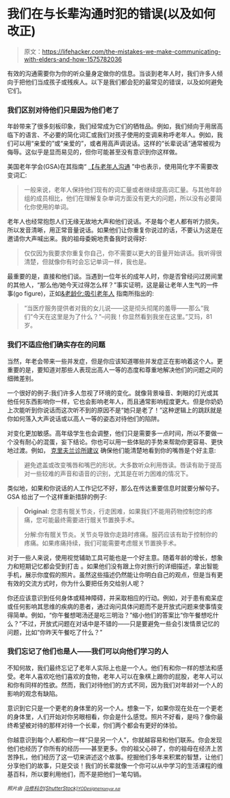 # 我们在与长辈沟通时犯的错误(以及如何改正)

> 原文：<https://lifehacker.com/the-mistakes-we-make-communicating-with-elders-and-how-1575782036>

有效的沟通需要你为你的听众量身定做你的信息。当谈到老年人时，我们许多人倾向于把他们当成孩子或残疾人。以下是我们都会犯的最常见的错误，以及如何避免它们。



### 我们区别对待他们只是因为他们老了

年龄带来了很多刻板印象，我们经常成为它们的牺牲品。例如，我们倾向于用居高临下的语言、不必要的简化词汇或我们对孩子使用的变调来称呼老年人。例如，我们可以用“亲爱的”或“亲爱的”，或者用高声调说话。这样的“长辈说话”通常被视为侮辱。这似乎是显而易见的，但你可能甚至没有意识到你这样做。

美国老年学会(GSA)在其指南“ [【与老年人沟通](http://www.agingresources.com/cms/wp-content/uploads/2012/10/GSA_Communicating-with-Older-Adults-low-Final.pdf) ”中也表示，使用简化字不需要改变词汇:

> 一般来说，老年人保持他们现有的词汇量或者继续提高词汇量。与其他年龄组的成员相比，他们在理解复杂单词方面没有更大的问题，所以没有必要简化你使用的单词。

老年人也经常抱怨人们无缘无故地大声和他们说话。不是每个老人都有听力损失。所以发音清晰，用正常音量说话。如果他们让你重复你说过的话，不要认为这是在邀请你大声喊出来。我的祖母委婉地责备我时说得好:

> 仅仅因为我要求你重复你自己，你不需要以更大的音量开始讲话。我听得很清楚，但就像你有时会忘记单词一样，我也是。

最重要的是，直接和他们谈。当遇到一位年长的成年人时，你是否曾经问过房间里的其他人，“那么他/她今天过得怎么样？”事实证明，这是最让老年人生气的一件事(go figure)，正如[&老龄化:吸引老年人](http://nursing.uc.edu/content/dam/nursing/docs/CFAWD/LookCloserSeeMe/Module%204_GDST_Reference%20Guide.pdf) 指南所指出的:

> “当医疗服务提供者对我的女儿说——这是彻头彻尾的羞辱——那么“我们”今天在这里是为了什么？"–问我！你显然看到我坐在这里。”艾玛，81 岁。

### 我们不适应他们确实存在的问题

当然，年老会带来一些并发症，但是你应该知道哪些并发症正在影响着这个人。更重要的是，要知道对那些人表现出高人一等的态度和尊重地解决他们的问题之间的细微差别。

一个很好的例子:我们许多人忽视了环境的变化。就像背景噪音、刺眼的灯光或其他任何东西影响你一样，它也会影响老年人，而且通常影响程度更大。但是你奶奶上次能听到你说话而这次听不到的原因不是“她只是老了！”这种逻辑上的跳跃就是你如何落入大声说话或以高人一等的姿态对待他们的陷阱。

对变化更加敏感。高年级学生也会调整，他们只是需要多一点时间，所以不要做一个没有耐心的混蛋，妄下结论。你也可以用一些体贴的手势来帮助你更容易、更快地过渡。例如， [克里夫兰诊所建议](http://my.clevelandclinic.org/disorders/hearing_loss/hic-tips-improve-communication-when-talking-someone-hearing-loss.aspx) 确保他们能清楚地看到你的嘴唇是个好主意:

> 避免遮盖或改变嘴唇和嘴巴的形状。大多数听众利用唇读。唇读有助于提高对一些较难的声音和语音的识别，尤其是在听力困难的情况下。

类似地，如果和你说话的人工作记忆不好，那么在传达重要信息时就要分解句子。GSA 给出了一个这样重新措辞的例子:

> **Original:** 您患有髋关节炎，行走困难，如果我们不能用药物控制您的疼痛，您可能最终需要进行髋关节置换手术。
> 
> 分解:你有髋关节炎。关节炎导致你走路时疼痛。服药应该有助于控制你的疼痛。如果疼痛持续，我们可能需要考虑髋关节置换手术。

对于一些人来说，使用视觉辅助工具可能也是一个好主意。随着年龄的增长，想象力和短期记忆都会受到打击 。如果他们没有跟上你对旅行的详细描述，拿出智能手机，展示你度假的照片。虽然这些描述仍然能让你明白自己的观点，但是当有更有效的交流方式时，你为什么要把任务交给别人呢？

你还应该意识到任何身体或精神障碍，并采取相应的行动。例如，对于患有痴呆症或任何影响其思维的疾病的患者，通过询问具体问题而不是开放式问题来使事情变得简单。例如，“你午餐想喝汤还是吃三明治？”缩小他们的答案比“你午餐想吃什么？”不过，开放式问题在对话中是不错的——只是要避免一些会引发情景记忆的问题，比如“你昨天午餐吃了什么？”

### 我们忘记了他们也是人——我们可以向他们学习的人

不知何故，我们最终忘记了老年人实际上也是一个人。他们有和你一样的想法和感受。老年人喜欢吃他们喜欢的食物，老年人可以在象棋上踢你的屁股，老年人可以和你有同样的性欲。然而，我们对待他们的方式不同，因为我们对年龄对一个人的影响的观念有缺陷。

意识到它只是一个更老的身体里的另一个人。想象一下，如果你现在处在一个更老的身体里，人们开始对你另眼相看，你会是什么感觉。照片不好看，是吗？像你最终希望被对待的那样对待一个长辈，你们两个都会有更好的体验。

你越意识到每个人都和你一样“只是另一个人”，你就越容易和他们联系。你会发现他们也经历了你所有的经历——甚至更多。你的祖父心碎了，你的祖母在经济上苦苦挣扎，他们经历了这一切来讲述这个故事。挖掘他们多年来积累的智慧，让他们分享他们的故事，只是交谈！我们的长辈就像一个你可以从中学习的生活课程的维基百科，所以要利用他们，而不是把他们一笔勾销。

*<small>照片由</small>* [*<small>马修科尔(ShutterStock)</small>*](http://www.shutterstock.com/pic.mhtml?id=155869064&src=id)*<small></small>*<small>[*<small>YODesigner</small>*](http://www.freeimages.com/photo/1159730)*<small></small>*<small>[*<small>Kamyar Adl</small>*](http://www.flickr.com/photos/32239176@N00/3560146012/)</small></small>

<small><small></small></small>